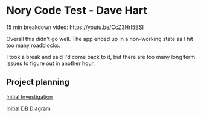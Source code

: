 # Nory Code Test - Dave Hart

15 min breakdown video: https://youtu.be/CcZ3HrI5BSI

Overall this didn't go well. The app ended up in a non-working state as I hit too many roadblocks.

I took a break and said I'd come back to it, but there are too many long term issues to figure out in another hour.

## Project planning

[Initial Investigation](planning/initial_notes.md)

[Initial DB Diagram](planning/db_diagram.jpg)


